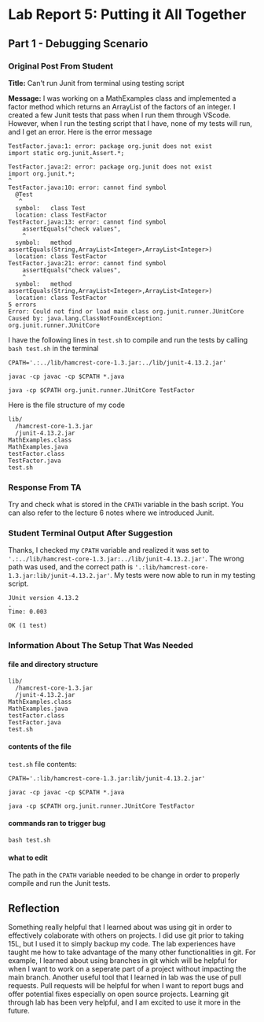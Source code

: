 # Lab Report 5: Putting it All Together
## Part 1 - Debugging Scenario
### Original Post From Student
**Title:** Can't run Junit from terminal using testing script

**Message:**
I was working on a MathExamples class and implemented a factor method which returns an ArrayList of the factors of an integer. I created a few Junit tests that pass when I run them through VScode. However, when I run the testing script that I have, none of my tests will run, and I get an error. Here is the error message
```
TestFactor.java:1: error: package org.junit does not exist
import static org.junit.Assert.*;
                       ^
TestFactor.java:2: error: package org.junit does not exist
import org.junit.*;
^
TestFactor.java:10: error: cannot find symbol
  @Test
   ^
  symbol:   class Test
  location: class TestFactor
TestFactor.java:13: error: cannot find symbol
    assertEquals("check values",
    ^
  symbol:   method assertEquals(String,ArrayList<Integer>,ArrayList<Integer>)
  location: class TestFactor
TestFactor.java:21: error: cannot find symbol
    assertEquals("check values",
    ^
  symbol:   method assertEquals(String,ArrayList<Integer>,ArrayList<Integer>)
  location: class TestFactor
5 errors
Error: Could not find or load main class org.junit.runner.JUnitCore
Caused by: java.lang.ClassNotFoundException: org.junit.runner.JUnitCore
```
I have the following lines in `test.sh` to compile and run the tests by calling `bash test.sh` in the terminal
```
CPATH='.:../lib/hamcrest-core-1.3.jar:../lib/junit-4.13.2.jar'

javac -cp javac -cp $CPATH *.java

java -cp $CPATH org.junit.runner.JUnitCore TestFactor 
```
Here is the file structure of my code
```
lib/
  /hamcrest-core-1.3.jar
  /junit-4.13.2.jar
MathExamples.class
MathExamples.java
testFactor.class
TestFactor.java
test.sh
```
### Response From TA
Try and check what is stored in the `CPATH` variable in the bash script. You can also refer to the lecture 6 notes where we introduced Junit.
### Student Terminal Output After Suggestion
Thanks, I checked my `CPATH` variable and realized it was set to `'.:../lib/hamcrest-core-1.3.jar:../lib/junit-4.13.2.jar'`. The wrong path was used, and the correct path is `'.:lib/hamcrest-core-1.3.jar:lib/junit-4.13.2.jar'`. My tests were now able to run in my testing script.
```
JUnit version 4.13.2
.
Time: 0.003

OK (1 test)
```
### Information About The Setup That Was Needed
#### file and directory structure
```
lib/
  /hamcrest-core-1.3.jar
  /junit-4.13.2.jar
MathExamples.class
MathExamples.java
testFactor.class
TestFactor.java
test.sh
```
#### contents of the file
`test.sh` file contents:

```
CPATH='.:lib/hamcrest-core-1.3.jar:lib/junit-4.13.2.jar'

javac -cp javac -cp $CPATH *.java

java -cp $CPATH org.junit.runner.JUnitCore TestFactor 
```
#### commands ran to trigger bug
`bash test.sh`
#### what to edit
The path in  the `CPATH` variable needed to be change in order to properly compile and run the Junit tests.

## Reflection
Something really helpful that I learned about was using git in order to effectively colaborate with others on projects. I did use git prior to taking 15L, but I used it to simply backup my code. The lab experiences have taught me how to take advantage of the many other functionalities in git. For example, I learned about using branches in git which will be helpful for when I want to work on a seperate part of a project without impacting the main branch. Another useful tool that I learned in lab was the use of pull requests. Pull requests will be helpful for when I want to report bugs and offer potential fixes especially on open source projects. Learning git through lab has been very helpful, and I am excited to use it more in the future.
